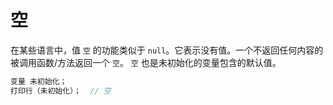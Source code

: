 # 空
在某些语言中，值 ```空``` 的功能类似于 ```null```。它表示没有值。一个不返回任何内容的被调用函数/方法返回一个 ```空```。 ```空``` 也是未初始化的变量包含的默认值。
```c
变量 未初始化；
打印行（未初始化）；  // 空
```